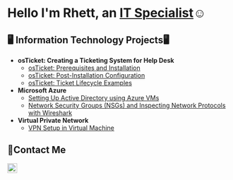 <h1>Hello I'm Rhett, an <a href="https://www.linkedin.com/in/rhett-newton-a03813186/">IT Specialist</a>☺</h1>

<h2>🖥️ Information Technology Projects🖥</h2>

- <b> osTicket: Creating a Ticketing System for Help Desk </b>
  - [osTicket: Prerequisites and Installation](https://github.com/Moneylinerj/osTicket-PreReq.git)
  - [osTicket: Post-Installation Configuration](https://github.com/Moneylinerj/Post-Install-Config.git)
  - [osTicket: Ticket Lifecycle Examples](https://github.com/Moneylinerj/Ticket-Lifecycle.git)
- <b>Microsoft Azure</b>
  - [Setting Up Active Directory using Azure VMs](https://github.com/joeljjoseph1998/configure-ad)
  - [Network Security Groups (NSGs) and Inspecting Network Protocols with Wireshark](https://github.com/joeljjoseph1998/azure-network-protocols)
- <b>Virtual Private Network</b>
  - [VPN Setup in Virtual Machine ](https://github.com/joeljjoseph1998/Setting-UP-A-VPN)

<h2>📩Contact Me</h2>

[<img align="left" alt="Josh | LinkedIn" width="22px" src="https://cdn.jsdelivr.net/npm/simple-icons@v3/icons/linkedin.svg" />][linkedin]

[linkedin]:https://www.linkedin.com/in/rhett-newton-a03813186
